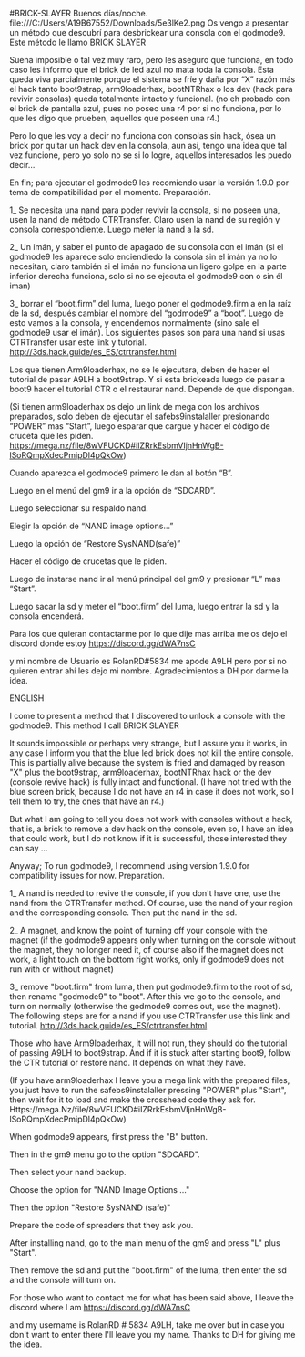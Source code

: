  #BRICK-SLAYER
Buenos días/noche.
file:///C:/Users/A19B67552/Downloads/5e3lKe2.png
Os vengo a presentar un método que descubrí para desbrickear una consola con el godmode9. Este método le llamo BRICK SLAYER

Suena imposible o tal vez muy raro, pero les aseguro que funciona, en todo caso les informo que el brick de led azul no mata toda la consola. Esta queda viva parcialmente porque el sistema se fríe y daña por “X” razón más el hack tanto boot9strap, arm9loaderhax, bootNTRhax o los dev (hack para revivir consolas) queda totalmente intacto y funcional. (no eh probado con el brick de pantalla azul, pues no poseo una r4 por si no funciona, por lo que les digo que prueben, aquellos que poseen una r4.)

Pero lo que les voy a decir no funciona con consolas sin hack, ósea un brick por quitar un hack dev en la consola, aun así, tengo una idea que tal vez funcione, pero yo solo no se si lo logre, aquellos interesados les puedo decir…

En fin; para ejecutar el godmode9 les recomiendo usar la versión 1.9.0 por tema de compatibilidad por el momento. Preparación.

1_ Se necesita una nand para poder revivir la consola, si no poseen una, usen la nand de método CTRTransfer. Claro usen la nand de su región y consola correspondiente. Luego meter la nand a la sd.

2_ Un imán, y saber el punto de apagado de su consola con el imán (si el godmode9 les aparece solo enciendiedo la consola sin el imán ya no lo necesitan, claro también si el imán no funciona un ligero golpe en la parte inferior derecha funciona, solo si no se ejecuta el godmode9 con o sin él iman)

3_ borrar el “boot.firm” del luma, luego poner el godmode9.firm a en la raíz de la sd, después cambiar el nombre del “godmode9” a “boot”. Luego de esto vamos a la consola, y encendemos normalmente (sino sale el godmode9 usar el imán). Los siguientes pasos son para una nand si usas CTRTransfer usar este link y tutorial. http://3ds.hack.guide/es_ES/ctrtransfer.html

Los que tienen Arm9loaderhax, no se le ejecutara, deben de hacer el tutorial de pasar A9LH a boot9strap. Y si esta brickeada luego de pasar a boot9 hacer el tutorial CTR o el restaurar nand. Depende de que dispongan.

(Si tienen arm9loaderhax os dejo un link de mega con los archivos preparados, solo deben de ejecutar el safebs9instalaller presionando “POWER” mas “Start”, luego esparar que cargue y hacer el código de cruceta que les piden. https://mega.nz/file/8wVFUCKD#iIZRrkEsbmVIjnHnWgB-lSoRQmpXdecPmipDl4pQkOw)

Cuando aparezca el godmode9 primero le dan al botón “B”.

Luego en el menú del gm9 ir a la opción de “SDCARD”.

Luego seleccionar su respaldo nand.

Elegir la opción de “NAND image options…”

Luego la opción de “Restore SysNAND(safe)”

Hacer el código de crucetas que le piden.

Luego de instarse nand ir al menú principal del gm9 y presionar “L” mas “Start”.

Luego sacar la sd y meter el “boot.firm” del luma, luego entrar la sd y la consola encenderá.

Para los que quieran contactarme por lo que dije mas arriba me os dejo el discord donde estoy https://discord.gg/dWA7nsC

y mi nombre de Usuario es RolanRD#5834 me apode A9LH pero por si no quieren entrar ahí les dejo mi nombre. Agradecimientos a DH por darme la idea.













ENGLISH



I come to present a method that I discovered to unlock a console with the godmode9. This method I call BRICK SLAYER

It sounds impossible or perhaps very strange, but I assure you it works, in any case I inform you that the blue led brick does not kill the entire console. This is partially alive because the system is fried and damaged by reason "X" plus the boot9strap, arm9loaderhax, bootNTRhax hack or the dev (console revive hack) is fully intact and functional. (I have not tried with the blue screen brick, because I do not have an r4 in case it does not work, so I tell them to try, the ones that have an r4.)

But what I am going to tell you does not work with consoles without a hack, that is, a brick to remove a dev hack on the console, even so, I have an idea that could work, but I do not know if it is successful, those interested they can say ...

Anyway; To run godmode9, I recommend using version 1.9.0 for compatibility issues for now. Preparation.

1_ A nand is needed to revive the console, if you don't have one, use the nand from the CTRTransfer method. Of course, use the nand of your region and the corresponding console. Then put the nand in the sd.

2_ A magnet, and know the point of turning off your console with the magnet (if the godmode9 appears only when turning on the console without the magnet, they no longer need it, of course also if the magnet does not work, a light touch on the bottom right works, only if godmode9 does not run with or without magnet)

3_ remove "boot.firm" from luma, then put godmode9.firm to the root of sd, then rename "godmode9" to "boot". After this we go to the console, and turn on normally (otherwise the godmode9 comes out, use the magnet). The following steps are for a nand if you use CTRTransfer use this link and tutorial. http://3ds.hack.guide/es_ES/ctrtransfer.html

Those who have Arm9loaderhax, it will not run, they should do the tutorial of passing A9LH to boot9strap. And if it is stuck after starting boot9, follow the CTR tutorial or restore nand. It depends on what they have.

(If you have arm9loaderhax I leave you a mega link with the prepared files, you just have to run the safebs9instalaller pressing "POWER" plus "Start", then wait for it to load and make the crosshead code they ask for. Https://mega.Nz/file/8wVFUCKD#iIZRrkEsbmVIjnHnWgB-lSoRQmpXdecPmipDl4pQkOw)

When godmode9 appears, first press the "B" button.

Then in the gm9 menu go to the option "SDCARD".

Then select your nand backup.

Choose the option for "NAND Image Options ..."

Then the option "Restore SysNAND (safe)"

Prepare the code of spreaders that they ask you.

After installing nand, go to the main menu of the gm9 and press "L" plus "Start".

Then remove the sd and put the "boot.firm" of the luma, then enter the sd and the console will turn on.

For those who want to contact me for what has been said above, I leave the discord where I am https://discord.gg/dWA7nsC

and my username is RolanRD # 5834 A9LH, take me over but in case you don't want to enter there I'll leave you my name. Thanks to DH for giving me the idea.

